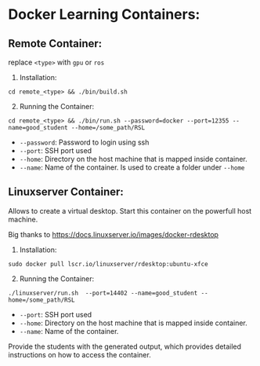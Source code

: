 # Docker Learning Containers:

## Remote Container:

replace `<type>` with `gpu` or `ros`

1. Installation: 
```shell
cd remote_<type> && ./bin/build.sh 
```

2. Running the Container:
```shell
cd remote_<type> && ./bin/run.sh --password=docker --port=12355 --name=good_student --home=/some_path/RSL
```

- `--password`:   Password to login using ssh
- `--port`:       SSH port used
- `--home`:       Directory on the host machine that is mapped inside container.
- `--name`:       Name of the container. Is used to create a folder under `--home`


## Linuxserver Container:
Allows to create a virtual desktop. Start this container on the powerfull host machine.


Big thanks to <https://docs.linuxserver.io/images/docker-rdesktop>

1. Installation: 
```shell
sudo docker pull lscr.io/linuxserver/rdesktop:ubuntu-xfce
```

2. Running the Container:
```shell
./linuxserver/run.sh  --port=14402 --name=good_student --home=/some_path/RSL
```

- `--port`:       SSH port used
- `--home`:       Directory on the host machine that is mapped inside container.
- `--name`:       Name of the container.

Provide the students with the generated output, which provides detailed instructions on how to access the container. 